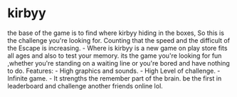 # kirbyy
the base of the game is to find where kirbyy hiding in the boxes, So this is the challenge you're looking for. Counting that the speed and the difficult of the Escape is increasing.  - Where is kirbyy is a new game on play store fits all ages and also to test your memory. its the game you're looking for fun ,whether you're standing on a waiting line or you're bored and have nothing to do.  Features: - High graphics and sounds. - High Level of challenge. - Infinite game. - It strengths the remember part of the brain.  be the first in leaderboard and challenge another friends online lol.
